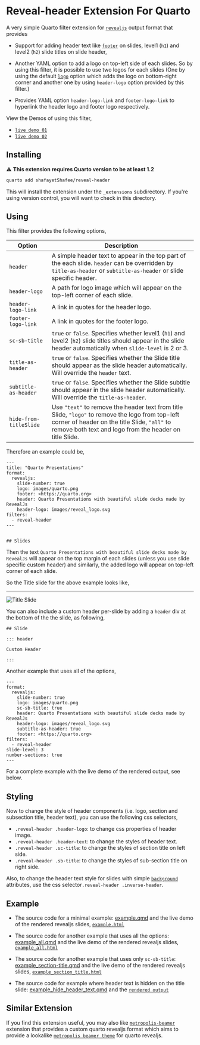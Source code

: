 # Reveal-header Extension For Quarto

A very simple Quarto filter extension for [`revealjs`](https://quarto.org/docs/presentations/revealjs/) output format that provides

- Support for adding header text like [`footer`](https://quarto.org/docs/presentations/revealjs/#footer-logo) on slides, level1 (`h1`) and level2 (`h2`) slide titles on slide header,

- Another YAML option to add a logo on top-left side of each slides. So by using this filter, it is possible to use two logos for each slides (One by using the default [`logo`](https://quarto.org/docs/presentations/revealjs/#footer-logo) option which adds the logo on bottom-right corner and another one by using `header-logo` option provided by this filter.)

- Provides YAML option `header-logo-link` and `footer-logo-link` to hyperlink the header logo and footer logo respectively.

View the Demos of using this filter,

- [`live demo 01`](https://shafayetshafee.github.io/reveal-header/example.html) 
- [`live demo 02`](https://shafayetshafee.github.io/reveal-header/example_all.html) 

## Installing

:warning: **This extension requires Quarto version to be at least 1.2**

```bash
quarto add shafayetShafee/reveal-header
```

This will install the extension under the `_extensions` subdirectory.
If you're using version control, you will want to check in this directory.

## Using

This filter provides the following options,

| Option | Description |
|---|---|
| `header` | A simple header text to appear in the top part of the each slide. `header` can be overridden by `title-as-header` or `subtitle-as-header` or slide specific header. |
| `header-logo` | A path for logo image which will appear on the top-left corner of each slide. |
| `header-logo-link` | A link in quotes for the header logo. |
| `footer-logo-link` | A link in quotes for the footer logo. |
| `sc-sb-title` | `true` or `false`. Specifies whether level1 (`h1`) and level2 (`h2`) slide titles should appear in the slide header automatically when `slide-level` is 2 or 3. |
| `title-as-header` | `true` or `false`. Specifies whether the Slide title should appear as the slide header automatically. Will override the `header` text. |
| `subtitle-as-header` | `true` or `false`. Specifies whether the Slide subtitle should appear in the slide header automatically. Will override the `title-as-header`. |
| `hide-from-titleSlide` | Use `"text"` to remove the header text from title Slide, `"logo"` to remove the logo from top-left corner of header on the title Slide, `"all"` to remove both text and logo from the header on title Slide. |

Therefore an example could be,

```
---
title: "Quarto Presentations"
format:
  revealjs:
    slide-number: true
    logo: images/quarto.png
    footer: <https://quarto.org>
    header: Quarto Presentations with beautiful slide decks made by RevealJs
    header-logo: images/reveal_logo.svg
filters:
  - reveal-header
---


## Slides

```

Then the text `Quarto Presentations with beautiful slide decks made by RevealJs` will appear on the top margin of each slides (unless you use slide specific custom header) and similarly, the added logo will appear on top-left corner of each slide.

So the Title slide for the above example looks like,

<hr>

![Title Slide](images/revealjs_minimal_example_ss.png)

You can also include a custom header per-slide by adding a `header` div at the bottom of the the slide, as following,

```
## Slide

::: header

Custom Header

:::

```


Another example that uses all of the options,

```
---
format: 
  revealjs:
    slide-number: true
    logo: images/quarto.png
    sc-sb-title: true
    header: Quarto Presentations with beautiful slide decks made by RevealJs
    header-logo: images/reveal_logo.svg
    subtitle-as-header: true
    footer: <https://quarto.org>
filters: 
  - reveal-header
slide-level: 3
number-sections: true
---
```

For a complete example with the live demo of the rendered output, see below.


## Styling

Now to change the style of header components (i.e. logo, section and subsection title, header text), you can use the following css selectors,

- `.reveal-header .header-logo`: to change css properties of header image.
- `.reveal-header .header-text`: to change the styles of header text.
- `.reveal-header .sc-title`: to change the styles of section title on left side.
- `.reveal-header .sb-title`: to change the styles of sub-section title on right side.

Also, to change the header text style for slides with simple [`background`](https://quarto.org/docs/presentations/revealjs/#slide-backgrounds) attributes, use the css selector`.reveal-header .inverse-header`.


## Example

- The source code for a minimal example: [example.qmd](example.qmd) and the live demo of the rendered revealjs slides, [`example.html`](https://shafayetshafee.github.io/reveal-header/example.html)

- The source code for another example that uses all the options: [example_all.qmd](example_all.qmd) and the live demo of the rendered revealjs slides, [`example_all.html`](https://shafayetshafee.github.io/reveal-header/example_all.html)

- The source code for another example that uses only `sc-sb-title`: [example_section-title.qmd](example_section-title.qmd) and the live demo of the rendered revealjs slides, [`example_section_title.html`](https://shafayetshafee.github.io/reveal-header/example_section_title.html)

- The source code for example where header text is hidden on the title slide: [example_hide_header_text.qmd](example_hide_header_text.qmd) and the [`rendered output`](https://shafayetshafee.github.io/reveal-header/example_hide_header_text.html)


## Similar Extension

If you find this extension useful, you may also like [`metropolis-beamer`](https://github.com/shafayetShafee/metropolis-beamer/tree/main) extension that provides a custom quarto revealjs format which aims to provide a lookalike [`metropolis beamer theme`](https://www.overleaf.com/latex/templates/metropolis-beamer-theme/qzyvdhrntfmr) for quarto revealjs.